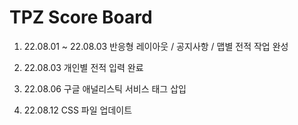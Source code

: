 # TPZ Score Board

1. 22.08.01 ~ 22.08.03 반응형 레이아웃 / 공지사항 / 맵별 전적 작업 완성

2. 22.08.03 개인별 전적 입력 완료

3. 22.08.06 구글 애널리스틱 서비스 태그 삽입

4. 22.08.12 CSS 파일 업데이트

